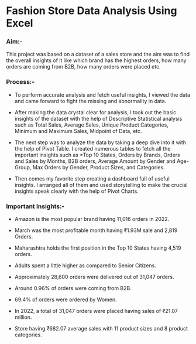# Fashion Store Data Analysis Using Excel
### Aim:-

This project was based on a dataset of a sales store and the aim was to find the overall insights of it like which brand has the highest orders, how many orders are coming from B2B, how many orders were placed etc.

### Process:-

* To perform accurate analysis and fetch useful insights, I viewed the data and came forward to fight the missing and abnormality in data.

* After making the data crystal clear for analysis, I took out the basic insights of the dataset with the help of Descriptive Statistical analysis such as Total Sales, Average Sales, Unique Product Categories, Minimum and Maximum Sales, Midpoint of Data, etc.

* The next step was to analyze the data by taking a deep dive into it with the help of Pivot Table. I created numerous tables to fetch all the important insights such as *Top 10 States, Orders by Brands, Orders and Sales by Months, B2B orders, Average Amount by Gender and Age-Group, Max Orders by Gender, Product Sizes, and Categories.

* Then comes my favorite step creating a dashboard full of useful insights. I arranged all of them and used storytelling to make the crucial insights speak clearly with the help of Pivot Charts.

### Important Insights:-

* Amazon is the most popular brand having 11,016 orders in 2022.

* March was the most profitable month having ₹1.93M sale and 2,819 Orders.

* Maharashtra holds the first position in the Top 10 States having 4,519 orders.

* Adults spent a little higher as compared to Senior Citizens.

* Approximately 28,600 orders were delivered out of 31,047 orders.

* Around 0.96% of orders were coming from B2B.

* 69.4% of orders were ordered by Women.

* In 2022, a total of 31,047 orders were placed having sales of ₹21.07 million.

* Store having ₹682.07 average sales with 11 product sizes and 8 product categories.


